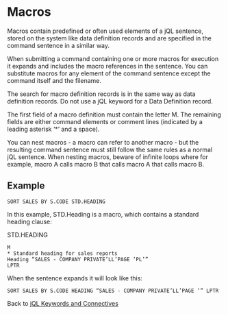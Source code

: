 # Macros

<PageHeader />

Macros contain predefined or often used elements of a jQL sentence, stored on the system like data definition records and are specified in the command sentence in a similar way.  

When submitting a command containing one or more macros for execution it expands and includes the macro references in the sentence. You can substitute macros for any element of the command sentence except the command itself and the filename.

The search for macro definition records is in the same way as data definition records. Do not use a jQL keyword for a Data Definition record.  

The first field of a macro definition must contain the letter M. The remaining fields are either command elements or comment lines (indicated by a leading asterisk ‘*’ and a space).

You can nest macros - a macro can refer to another macro - but the resulting command sentence must still follow the same rules as a normal jQL sentence. When nesting macros, beware of infinite loops where for example, macro A calls macro B that calls macro A that calls macro B.

## Example

```
SORT SALES BY S.CODE STD.HEADING
```

In this example, STD.Heading is a macro, which contains a standard heading clause:

STD.HEADING  

```
M
* Standard heading for sales reports
Heading “SALES - COMPANY PRIVATE’LL’PAGE ‘PL’”
LPTR
```

When the sentence expands it will look like this:

````
SORT SALES BY S.CODE HEADING “SALES - COMPANY PRIVATE’LL’PAGE ‘” LPTR
````

Back to [jQL Keywords and Connectives](./../README.md)

<PageFooter />
